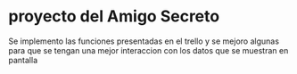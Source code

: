 ﻿# proyecto del Amigo Secreto
Se implemento las funciones presentadas en el trello y se mejoro algunas para que se tengan una mejor interaccion con los datos que se muestran en pantalla
